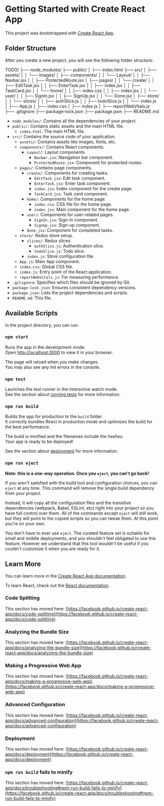 # Getting Started with Create React App

This project was bootstrapped with [Create React App](https://github.com/facebook/create-react-app).

## Folder Structure

After you create a new project, you will see the following folder structure:

TODO/
├── node_modules/
├── public/
│ ├── index.html
├── src/
│ ├── assets/
│ │ └── images/
│ ├── components/
│ │ └── Layout/
│ │ ├── Navbar.jsx
│ │ ├── ProtectedRoute.jsx
│ ├── pages/
│ │ └── create/
│ │ ├── EditTask.jsx
│ │ ├── EnterTask.jsx
│ │ ├── index.jsx
│ │ ├── TaskCard.jsx
│ │ └── home/
│ │ ├── index.css
│ │ ├── index.jsx
│ │ └── user/
│ │ ├── SignIn.jsx
│ │ ├── SignUp.jsx
│ │ └── Done.jsx
│ ├── store/
│ │ └── slices/
│ │ ├── authSlice.js
│ │ ├── todoSlice.js
│ │ └── index.js
│ ├── App.js
│ ├── index.css
│ ├── index.js
│ ├── reportWebVitals.js
├── .gitignore
├── package-lock.json
├── package.json
├── README.md

- `node_modules/`: Contains all the dependencies of your project.
- `public/`: Contains static assets and the main HTML file.
  - `index.html`: The main HTML file.
- `src/`: Contains the source code of your application.
  - `assets/`: Contains assets like images, fonts, etc.
  - `components/`: Contains React components.
    - `Layout/`: Layout components.
      - `Navbar.jsx`: Navigation bar component.
      - `ProtectedRoute.jsx`: Component for protected routes.
  - `pages/`: Contains page components.
    - `create/`: Components for creating tasks.
      - `EditTask.jsx`: Edit task component.
      - `EnterTask.jsx`: Enter task component.
      - `index.jsx`: Index component for the create page.
      - `TaskCard.jsx`: Task card component.
    - `home/`: Components for the home page.
      - `index.css`: CSS file for the home page.
      - `index.jsx`: Main component for the home page.
    - `user/`: Components for user-related pages.
      - `SignIn.jsx`: Sign-in component.
      - `SignUp.jsx`: Sign-up component.
    - `Done.jsx`: Component for completed tasks.
  - `store/`: Redux store setup.
    - `slices/`: Redux slices.
      - `authSlice.js`: Authentication slice.
      - `todoSlice.js`: Todo slice.
    - `index.js`: Store configuration file.
  - `App.js`: Main App component.
  - `index.css`: Global CSS file.
  - `index.js`: Entry point of the React application.
  - `reportWebVitals.js`: For measuring performance.
- `.gitignore`: Specifies which files should be ignored by Git.
- `package-lock.json`: Ensures consistent dependency versions.
- `package.json`: Lists the project dependencies and scripts.
- `README.md`: This file.

## Available Scripts

In the project directory, you can run:

### `npm start`

Runs the app in the development mode.\
Open [http://localhost:3000](http://localhost:3000) to view it in your browser.

The page will reload when you make changes.\
You may also see any lint errors in the console.

### `npm test`

Launches the test runner in the interactive watch mode.\
See the section about [running tests](https://facebook.github.io/create-react-app/docs/running-tests) for more information.

### `npm run build`

Builds the app for production to the `build` folder.\
It correctly bundles React in production mode and optimizes the build for the best performance.

The build is minified and the filenames include the hashes.\
Your app is ready to be deployed!

See the section about [deployment](https://facebook.github.io/create-react-app/docs/deployment) for more information.

### `npm run eject`

**Note: this is a one-way operation. Once you `eject`, you can't go back!**

If you aren't satisfied with the build tool and configuration choices, you can `eject` at any time. This command will remove the single build dependency from your project.

Instead, it will copy all the configuration files and the transitive dependencies (webpack, Babel, ESLint, etc) right into your project so you have full control over them. All of the commands except `eject` will still work, but they will point to the copied scripts so you can tweak them. At this point you're on your own.

You don't have to ever use `eject`. The curated feature set is suitable for small and middle deployments, and you shouldn't feel obligated to use this feature. However we understand that this tool wouldn't be useful if you couldn't customize it when you are ready for it.

## Learn More

You can learn more in the [Create React App documentation](https://facebook.github.io/create-react-app/docs/getting-started).

To learn React, check out the [React documentation](https://reactjs.org/).

### Code Splitting

This section has moved here: [https://facebook.github.io/create-react-app/docs/code-splitting](https://facebook.github.io/create-react-app/docs/code-splitting)

### Analyzing the Bundle Size

This section has moved here: [https://facebook.github.io/create-react-app/docs/analyzing-the-bundle-size](https://facebook.github.io/create-react-app/docs/analyzing-the-bundle-size)

### Making a Progressive Web App

This section has moved here: [https://facebook.github.io/create-react-app/docs/making-a-progressive-web-app](https://facebook.github.io/create-react-app/docs/making-a-progressive-web-app)

### Advanced Configuration

This section has moved here: [https://facebook.github.io/create-react-app/docs/advanced-configuration](https://facebook.github.io/create-react-app/docs/advanced-configuration)

### Deployment

This section has moved here: [https://facebook.github.io/create-react-app/docs/deployment](https://facebook.github.io/create-react-app/docs/deployment)

### `npm run build` fails to minify

This section has moved here: [https://facebook.github.io/create-react-app/docs/troubleshooting#npm-run-build-fails-to-minify](https://facebook.github.io/create-react-app/docs/troubleshooting#npm-run-build-fails-to-minify)

